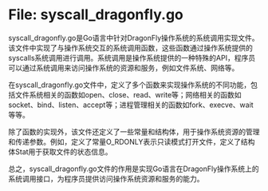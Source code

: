 # File: syscall_dragonfly.go

syscall_dragonfly.go是Go语言中针对DragonFly操作系统的系统调用实现文件。该文件中实现了与操作系统交互的系统调用函数，这些函数通过操作系统提供的syscalls系统调用进行调用。系统调用是操作系统提供的一种特殊的API，程序员可以通过系统调用来访问操作系统的资源和服务，例如文件系统、网络等。

在syscall_dragonfly.go文件中，定义了多个函数来实现操作系统的不同功能，包括文件系统相关的函数如open、close、read、write等；网络相关的函数如socket、bind、listen、accept等；进程管理相关的函数如fork、execve、wait等等。

除了函数的实现外，该文件还定义了一些常量和结构体，用于操作系统资源的管理和传递参数。例如，定义了常量O_RDONLY表示只读模式打开文件，定义了结构体Stat用于获取文件的状态信息。

总之，syscall_dragonfly.go文件的作用是实现Go语言在DragonFly操作系统上的系统调用接口，为程序员提供访问操作系统资源和服务的能力。


